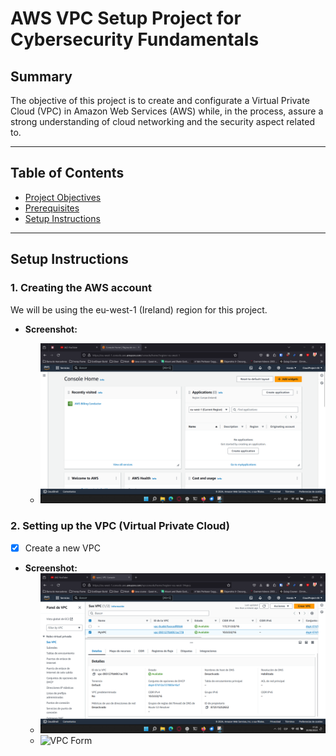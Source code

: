 # AWS VPC Setup Project for Cybersecurity Fundamentals

## Summary

The objective of this project is to create and configurate a Virtual Private Cloud (VPC) in Amazon Web Services (AWS) while, in the process, assure a strong understanding of cloud networking and the security aspect related to.

---

## Table of Contents

- [Project Objectives](#project-objectives)
- [Prerequisites](#prerequisites)
- [Setup Instructions](#setup-instructions)

---

## Setup Instructions

### 1. Creating the AWS account

We will be using the eu-west-1 (Ireland) region for this project.
- **Screenshot:**

  - ![AWS Management Console](screenshots/Console%20Home.png)

### 2. Setting up the VPC (Virtual Private Cloud)

- [x] Create a new VPC
- **Screenshot:**
  - ![VPC Dashboard](screenshots/VPC%20Dashboard.png)
  - ![VPC Form](screenshots/VPC%20Creation.png)
